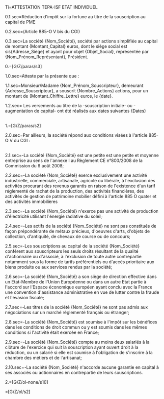 Ti=ATTESTATION TEPA-ISF ETAT INDIVIDUEL 

0.1.sec=Réduction d'impôt sur la fortune au titre de la souscription au capital de PME 

0.2.sec=(Article 885-O V bis du CGI)

0.3.sec=La société {Nom_Société}, société par actions simplifiée au capital de montant {Montant_Capital} euros, dont le siège social est sis{Adresse_Siège} et ayant pour objet {Objet_Social}, représentée par {Nom_Prénom_Représentant}, Président. 

0.=[G/Z/paras/s3]

1.0.sec=Atteste par la présente que :

1.1.sec=Monsieur/Madame {Nom_Prénom_Souscripteur}, demeurant {Adresse_Souscripteur}, a souscrit {Nombre_Actions} actions, pour un montant de {Montant_Chiffre_Lettre} euros, le {date}.

1.2.sec= Les versements au titre de la -souscription initiale- ou -augmentation de capital- ont été réalisés aux dates suivantes {Dates}<br><br>

1.=[G/Z/paras/s2]

2.0.sec=Par ailleurs, la société répond aux conditions visées à l'article 885-O V du CGI :<br><br> 

2.1.sec=-La société {Nom_Société} est une petite est une petite et moyenne entreprise au sens de l'annexe I au Règlement CE n°800/2008 de la Commission du 6 août 2008; 

2.2.sec=-La société {Nom_Société} exerce exclusivement une activité industrielle, commerciale, artisanale, agricole ou libérale, à l'exclusion des activités procurant des revenus garantis en raison de l'existence d'un tarif réglementé de rachat de la production, des activités financières, des activités de gestion de patrimoine mobilier défini à l'article 885 O quater et des activités immobilières

2.3.sec=-La société {Nom_Société} n'exerce pas une activité de production d'électricité utilisant l'énergie radiative du soleil;

2.4.sec=-Les actifs de la société {Nom_Société} ne sont pas constitués de façon prépondérante de métaux précieux, d'oeuvres d'arts, d'objets de collection, d'antiquité, de chevaux de course ou de concours; 

2.5.sec=-Les souscriptions au capital de la société {Nom_Société} confèrent aux souscripteurs les seuls droits résultant de la qualité d'actionnaire ou d'associé, à l'exclusion de toute autre contrepartie notamment sous la forme de tarifs préférentiels ou d'accès prioritaire aux biens produits ou aux services rendus par la société;

2.6.sec=-La société {Nom_Société} a son siège de direction effective dans un Etat-Membre de l'Union Européenne ou dans un autre Etat partie à l'accord sur l'Espace économique européen ayant conclu avec la France une convention d'assistance administrative en vue de lutter contre la fraude et l'évasion fiscale;

2.7.sec=-Les titres de la société {Nom_Société} ne sont pas admis aux négociations sur un marché réglementé français ou étranger; 

2.8.sec=-La société {Nom_Société} est soumise à l'impôt sur les bénéfices dans les conditions de droit commun ou y est soumis dans les mêmes conditions si l'activité était exercée en France; 

2.9.sec=-La société {Nom_Société} compte au moins deux salariés à la clôture de l'exercice qui suit la souscription ayant ouvert droit à la réduction, ou un salarié si elle est soumise à l'obligation de s'inscrire à la chambre des métiers et de l'artisanat; 

2.10.sec=-La société {Nom_Société} n'accorde aucune garantie en capital à ses associés ou actionnaires en contrepartie de leurs souscriptions.

2.=[G/Z/ol-none/s10]

=[G/Z/ol/s2]  
